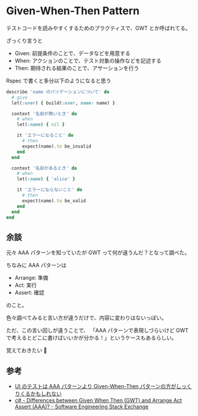 # Given-When-Then Pattern

テストコードを読みやすくするためのプラクティスで、GWT とか呼ばれてる。

ざっくり言うと

- Given: 前提条件のことで、データなどを用意する
- When: アクションのことで、テスト対象の操作などを記述する
- Then: 期待される結果のことで、アサーションを行う

Rspec で書くと多分以下のようになると思う

```ruby
describe 'name のバリデーションについて' do
  # give
  let(:user) { build(:user, name: name) }

  context '名前が無いとき' do
    # when
    let(:name) { nil }

    it 'エラーになること' do
      # then
      expect(name).to be_invalid
    end
  end

  context '名前があるとき' do
    # when
    let(:name) { 'alice' }

    it 'エラーにならないこと' do
      # then
      expect(name).to be_valid
    end
  end
end
```

## 余談

元々 AAA パターンを知っていたが GWT って何が違うんだ？となって調べた。

ちなみに AAA パターンは

- Arrange: 準備
- Act: 実行
- Assert: 確認

のこと。

色々調べてみると言い方が違うだけで、内容に変わりはないっぽい。

ただ、この言い回しが違うことで、 「AAA パターンで表現しづらいけど GWT で考えるとどこに書けばいいかが分かる！」というケースもあるらしい。

覚えておきたい :memo:

## 参考

- [UI のテストは AAA パターンより Given-When-Then パターンの方がしっくりくるかもしれない](https://zenn.dev/m10maeda/articles/gwt-might-feel-more-natural-than-3a-for-ui-testing#given-when-then-%E3%83%91%E3%82%BF%E3%83%BC%E3%83%B3%E3%81%A8%E3%81%AF)
- [c# - Differences between Given When Then (GWT) and Arrange Act Assert (AAA)? - Software Engineering Stack Exchange](https://softwareengineering.stackexchange.com/questions/308160/differences-between-given-when-then-gwt-and-arrange-act-assert-aaa)